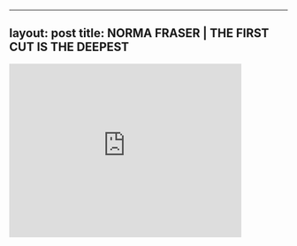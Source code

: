 

---
layout: post
title: NORMA FRASER | THE FIRST CUT IS THE DEEPEST
---


<iframe width="420" height="315" src="http://www.youtube.com/embed/lKKm9GkvXLc" frameborder="0" allowfullscreen></iframe>


